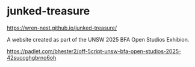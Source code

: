 # junked-treasure

https://wren-nest.github.io/junked-treasure/

A website created as part of the UNSW 2025 BFA Open Studios Exhibion.

https://padlet.com/bhester2/off-5cript-unsw-bfa-open-studios-2025-42succghgbrno6oh 
